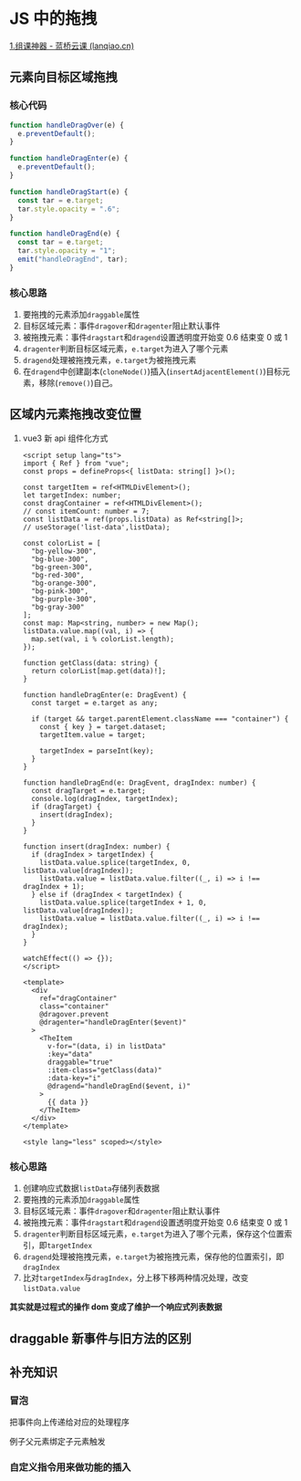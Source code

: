 # JS 中的拖拽

[1.组课神器 - 蓝桥云课 (lanqiao.cn)](https://www.lanqiao.cn/problems/5143/learning/?page=1&first_category_id=2&second_category_id=11&sort=difficulty&asc=0)

## 元素向目标区域拖拽

### 核心代码

```js
function handleDragOver(e) {
  e.preventDefault();
}

function handleDragEnter(e) {
  e.preventDefault();
}

function handleDragStart(e) {
  const tar = e.target;
  tar.style.opacity = ".6";
}

function handleDragEnd(e) {
  const tar = e.target;
  tar.style.opacity = "1";
  emit("handleDragEnd", tar);
}
```

### 核心思路

1. 要拖拽的元素添加`draggable`属性
2. 目标区域元素：事件`dragover`和`dragenter`阻止默认事件
3. 被拖拽元素：事件`dragstart`和`dragend`设置透明度开始变 0.6 结束变 0 或 1
4. `dragenter`判断目标区域元素，`e.target`为进入了哪个元素
5. `dragend`处理被拖拽元素，`e.target`为被拖拽元素
6. 在`dragend`中创建副本(`cloneNode()`)插入(`insertAdjacentElement()`)目标元素，移除(`remove()`)自己。

## 区域内元素拖拽改变位置

1. vue3 新 api 组件化方式

   ```vue
   <script setup lang="ts">
   import { Ref } from "vue";
   const props = defineProps<{ listData: string[] }>();

   const targetItem = ref<HTMLDivElement>();
   let targetIndex: number;
   const dragContainer = ref<HTMLDivElement>();
   // const itemCount: number = 7;
   const listData = ref(props.listData) as Ref<string[]>;
   // useStorage('list-data',listData);

   const colorList = [
     "bg-yellow-300",
     "bg-blue-300",
     "bg-green-300",
     "bg-red-300",
     "bg-orange-300",
     "bg-pink-300",
     "bg-purple-300",
     "bg-gray-300"
   ];
   const map: Map<string, number> = new Map();
   listData.value.map((val, i) => {
     map.set(val, i % colorList.length);
   });

   function getClass(data: string) {
     return colorList[map.get(data)!];
   }

   function handleDragEnter(e: DragEvent) {
     const target = e.target as any;

     if (target && target.parentElement.className === "container") {
       const { key } = target.dataset;
       targetItem.value = target;

       targetIndex = parseInt(key);
     }
   }

   function handleDragEnd(e: DragEvent, dragIndex: number) {
     const dragTarget = e.target;
     console.log(dragIndex, targetIndex);
     if (dragTarget) {
       insert(dragIndex);
     }
   }

   function insert(dragIndex: number) {
     if (dragIndex > targetIndex) {
       listData.value.splice(targetIndex, 0, listData.value[dragIndex]);
       listData.value = listData.value.filter((_, i) => i !== dragIndex + 1);
     } else if (dragIndex < targetIndex) {
       listData.value.splice(targetIndex + 1, 0, listData.value[dragIndex]);
       listData.value = listData.value.filter((_, i) => i !== dragIndex);
     }
   }

   watchEffect(() => {});
   </script>

   <template>
     <div
       ref="dragContainer"
       class="container"
       @dragover.prevent
       @dragenter="handleDragEnter($event)"
     >
       <TheItem
         v-for="(data, i) in listData"
         :key="data"
         draggable="true"
         :item-class="getClass(data)"
         :data-key="i"
         @dragend="handleDragEnd($event, i)"
       >
         {{ data }}
       </TheItem>
     </div>
   </template>

   <style lang="less" scoped></style>
   ```

### 核心思路

1. 创建响应式数据`listData`存储列表数据
2. 要拖拽的元素添加`draggable`属性
3. 目标区域元素：事件`dragover`和`dragenter`阻止默认事件
4. 被拖拽元素：事件`dragstart`和`dragend`设置透明度开始变 0.6 结束变 0 或 1
5. `dragenter`判断目标区域元素，`e.target`为进入了哪个元素，保存这个位置索引，即`targetIndex`
6. `dragend`处理被拖拽元素，`e.target`为被拖拽元素，保存他的位置索引，即`dragIndex`
7. 比对`targetIndex`与`dragIndex`，分上移下移两种情况处理，改变`listData.value`

**其实就是过程式的操作 dom 变成了维护一个响应式列表数据**

## draggable 新事件与旧方法的区别

## 补充知识

### 冒泡

把事件向上传递给对应的处理程序

例子父元素绑定子元素触发

### 自定义指令用来做功能的插入
